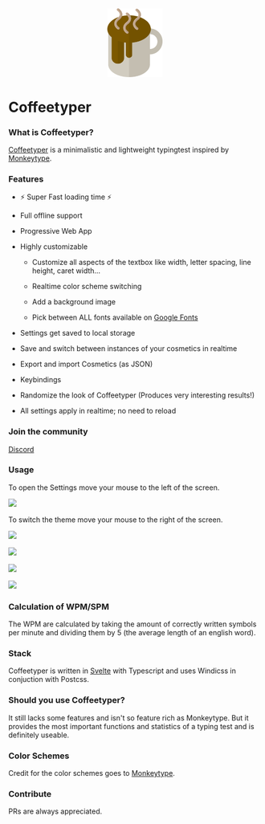 <p align="center" style="margin-top: 100px"><br>
  <img src="https://raw.githubusercontent.com/0ql/Coffeetyper/master/public/static/icon.svg" width="22%"/>
  <br>
</p>

# Coffeetyper

### What is Coffeetyper?

[Coffeetyper](https://coffeetyper.com) is a minimalistic and lightweight typingtest inspired by [Monkeytype](https://monkeytype.com).

### Features

- ⚡ Super Fast loading time ⚡

- Full offline support

- Progressive Web App

- Highly customizable
  
  - Customize all aspects of the textbox like width, letter spacing, line height, caret width...
  
  - Realtime color scheme switching
  
  - Add a background image
  
  - Pick between ALL fonts available on [Google Fonts](https://fonts.google.com)

- Settings get saved to local storage

- Save and switch between instances of your cosmetics in realtime

- Export and import Cosmetics (as JSON)

- Keybindings

- Randomize the look of Coffeetyper (Produces very interesting results!)

- All settings apply in realtime; no need to reload

### Join the community

[Discord](https://discord.gg/DEyH5FggQR)

### Usage

To open the Settings move your mouse to the left of the screen.

![](https://i.imgur.com/PpnKinI.png) 

To switch the theme move your mouse to the right of the screen.

![](https://i.imgur.com/CVHuT6F.png)

![](https://i.imgur.com/db2T4DA.png)

![](https://i.imgur.com/az53ftv.png)

![](https://i.imgur.com/JvtXpVq.png)

### Calculation of WPM/SPM

The WPM are calculated by taking the amount of correctly written symbols per minute and dividing them by 5 (the average length of an english word).

### Stack

Coffeetyper is written in [Svelte](https://svelte.dev) with Typescript and uses Windicss in conjuction with Postcss. 

### Should you use Coffeetyper?

It still lacks some features and isn't so feature rich as Monkeytype. But it provides the most important functions and statistics of a typing test and is definitely useable.

### Color Schemes

Credit for the color schemes goes to [Monkeytype](https://github.com/Miodec/monkeytype).

### Contribute

PRs are always appreciated.
